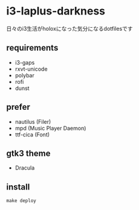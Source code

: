 i3-laplus-darkness
===

日々のi3生活がholoxになった気分になるdotfilesです

## requirements

- i3-gaps
- rxvt-unicode
- polybar
- rofi
- dunst

## prefer

- nautilus (Filer)
- mpd (Music Player Daemon)
- ttf-cica (Font)

## gtk3 theme
- Dracula

## install
```
make deploy
```


